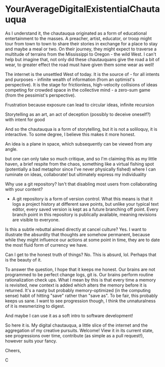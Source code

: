 # YourAverageDigitalExistentialChautauqua
As I understand it, the chautauqua originated as a form of educational
entertainment to the masses. A preacher, artist, educator, or troop might tour
from town to town to share their stories in exchange for a place to stay and
maybe a meal or two. On their journey, they might expect to traverse a
multitude of terrains from the Mississippi to Oregon - the wild West.  I can't
help but imagine that, not only did these chautauquans give the road a bit of
wear, to greater effect the road must have given them some wear as well!

The internet is the unsettled West of today.  It is the source of - for all
intents and purposes - infinite wealth of information (from an optimist's
perspective). It is the stage for frictionless, high-velocity collisions of
ideas competing for crowded space in the collective mind - a zero-sum game
(from the pessimist's perspective).

Frustration because exposure can lead to circular ideas, infinite recursion

Storytelling as an art, an act of deception (possibly to deceive oneself?)
with intent for good

And so the chautauqua is a form of storytelling, but it is not a soliloquy, it
is interactive. To some degree, I believe this makes it more honest.

An idea is a plane in space, which subsequently can be viewed from any angle.

but one can only take so much critique, and so I'm claiming this as my little
haven, a brief respite from the chaos, something like a virtual fishing spot
(potentially a bad metaphor since I've never physically fished) where I can
ruminate on ideas, collaborate! but ultimately express my individuality

Why use a git repository? Isn't that disabling most users from collaborating
with your content?

- A git repository is a form of version control.  What this means is that it
logs a project history at different save points, but unlike your typical text
editor, every saved version is kept as a future branching off point. Every
branch point in this repository is publically
available, meaning revisions are visible to everyone.

Is this a subtle rebuttal aimed directly at cancel culture? Yes.
I want to illustrate the absurdity that thoughts are somehow permanent, because
while they might influence our actions at some point in time, they are to date
the most fluid form of currency we have.

Can I get to the honest truth of things?
No. This is absurd, lol. Perhaps that is the beauty of it.


To answer the question, I hope that it keeps me honest.  Our brains are not
programmed to be perfect change logs, git is.  Our brains perform routine
rationalization check ups.  What I mean by this is that every time a memory is
revisited, new context is added which alters the memory before it is returned.
It's a nasty but probably memory-optimized (in the computing sense) habit of
hitting "save" rather than "save as". To be fair, this probably keeps us sane.
I want to see progression though, I think the unnaturalness of it is
mesmerizing to digest.

And maybe I can use it as a soft intro to software development!

So here it is.  My digital chautauqua, a little slice of the internet and the
aggregation of my creative pursuits. Welcome! View it in its current state, see
progressions over time, contribute (as simple as a pull request!), however
suits your fancy.

Cheers,

C
